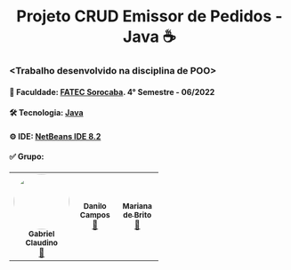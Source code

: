 <h1 align="center"> Projeto CRUD Emissor de Pedidos - Java ☕ </h1>

### <Trabalho desenvolvido na disciplina de <b>POO</b>><br> 
#### 🚀 Faculdade: [FATEC Sorocaba](http://fatecsorocaba.edu.br/). 4° Semestre - 06/2022<br>
#### 🛠 Tecnologia: [Java](https://www.java.com/)<br>
#### ⚙️ IDE: [NetBeans IDE 8.2](https://www.oracle.com/br/tools/technologies/netbeans-ide.html)<br>

#### ✅ Grupo:
<table>
  <tr>
    <td align="center" width=60px><a href="https://github.com/Gabrielclf10"><img style="border-radius: 50%;" src="https://avatars.githubusercontent.com/u/78832392?v=4" width="100px;" alt=""/><br /><sub><b>Gabriel Claudino</b></sub></a><br /><a href="https://rocketseat.com.br/" title="Gabriel Claudino">🚀</a></td>
    <td align="center" width=60px><a href="https://github.com/DanCampos12"><img style="border-radius: 50%;" src="https://avatars.githubusercontent.com/u/65630045?v=4" alt=""/><br /><sub><b>Danilo Campos</b></sub></a><br /><a href="https://github.com/DanCampos12/" title="Danilo Campos">🚀</a></td>
    <td align="center" width=60px><a href="https://github.com/MarianaMorosini/"><img style="border-radius: 50%;" src="https://avatars.githubusercontent.com/u/78965428?v=4" alt=""/><br /><sub><b>Mariana de Brito</b></sub></a><br /><a href="https://github.com/MarianaMorosini/" title="Mariana de Brito">🚀</a></td>
  </tr>
</table

